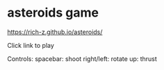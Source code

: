 # asteroids game
https://rich-z.github.io/asteroids/

Click link to play

Controls:
spacebar: shoot
right/left: rotate
up: thrust
